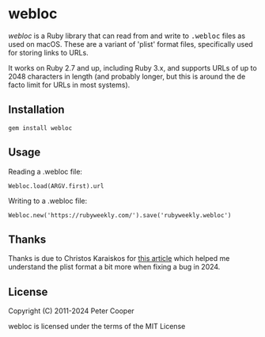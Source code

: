 # webloc

*webloc* is a Ruby library that can read from and write to <tt>.webloc</tt> files as used on macOS. These are a variant of 'plist' format files, specifically used for storing links to URLs.

It works on Ruby 2.7 and up, including Ruby 3.x, and supports URLs of up to 2048 characters in length (and probably longer, but this is around the de facto limit for URLs in most systems).

## Installation

    gem install webloc
    
## Usage

Reading a .webloc file:

    Webloc.load(ARGV.first).url

Writing to a .webloc file:

    Webloc.new('https://rubyweekly.com/').save('rubyweekly.webloc')

## Thanks

Thanks is due to Christos Karaiskos for [this article](https://medium.com/@karaiskc/understanding-apples-binary-property-list-format-281e6da00dbd
) which helped me understand the plist format a bit more when fixing a bug in 2024.

## License

Copyright (C) 2011-2024 Peter Cooper

webloc is licensed under the terms of the MIT License